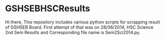 GSHSEBHSCResults
================
Hi there,
This repository includes various python scripts for scrapping result of GSHSEB Board.
First attempt of that was on 28/06/2014, HSC Science 2nd Sem Results and Corresponding file name is Sem2Sci2014.py.

